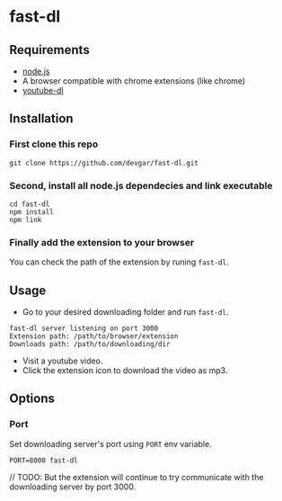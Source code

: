 # fast-dl

## Requirements
 - [node.js](https://nodejs.org)
 - A browser compatible with chrome extensions (like chrome)
 - [youtube-dl](https://github.com/devgar/fast-dl)

## Installation

### First clone this repo

```
git clone https://github.com/devgar/fast-dl.git
```

### Second, install all node.js dependecies and link executable

```
cd fast-dl
npm install
npm link
```

### Finally add the extension to your browser
You can check the path of the extension by runing `fast-dl`.

## Usage

- Go to your desired downloading folder and run `fast-dl`.
```
fast-dl server listening on port 3000
Extension path: /path/to/browser/extension
Downloads path: /path/to/downloading/dir
```
- Visit a youtube video.
- Click the extension icon to download the video as mp3.


## Options

### Port

Set downloading server's port using `PORT` env variable.
```
PORT=8000 fast-dl
```

// TODO:
But the extension will continue to try communicate with the
downloading server by port 3000.
